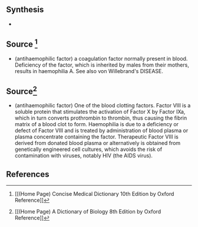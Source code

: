 ## Synthesis
- 
## Source [^1]
- (antihaemophilic factor) a coagulation factor normally present in blood. Deficiency of the factor, which is inherited by males from their mothers, results in haemophilia A. See also von Willebrand's DISEASE.
## Source[^2]
- (antihaemophilic factor) One of the blood clotting factors. Factor VIII is a soluble protein that stimulates the activation of Factor X by Factor IXa, which in turn converts prothrombin to thrombin, thus causing the fibrin matrix of a blood clot to form. Haemophilia is due to a deficiency or defect of Factor VIII and is treated by administration of blood plasma or plasma concentrate containing the factor. Therapeutic Factor VIII is derived from donated blood plasma or alternatively is obtained from genetically engineered cell cultures, which avoids the risk of contamination with viruses, notably HIV (the AIDS virus).
## References

[^1]: [[(Home Page) Concise Medical Dictionary 10th Edition by Oxford Reference]]
[^2]: [[(Home Page) A Dictionary of Biology 8th Edition by Oxford Reference]]